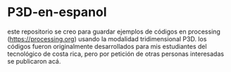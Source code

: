 # P3D-en-espanol
este repositorio se creo para guardar ejemplos de códigos en processing (https://processing.org) usando la modalidad tridimensional P3D. los códigos fueron originalmente desarrollados para mis estudiantes del tecnológico de costa rica, pero por petición de otras personas interesadas se publicaron acá.
